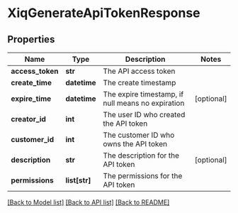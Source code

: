 # XiqGenerateApiTokenResponse

## Properties
Name | Type | Description | Notes
------------ | ------------- | ------------- | -------------
**access_token** | **str** | The API access token | 
**create_time** | **datetime** | The create timestamp | 
**expire_time** | **datetime** | The expire timestamp, if null means no expiration | [optional] 
**creator_id** | **int** | The user ID who created the API token | 
**customer_id** | **int** | The customer ID who owns the API token | 
**description** | **str** | The description for the API token | [optional] 
**permissions** | **list[str]** | The permissions for the API token | 

[[Back to Model list]](../README.md#documentation-for-models) [[Back to API list]](../README.md#documentation-for-api-endpoints) [[Back to README]](../README.md)


